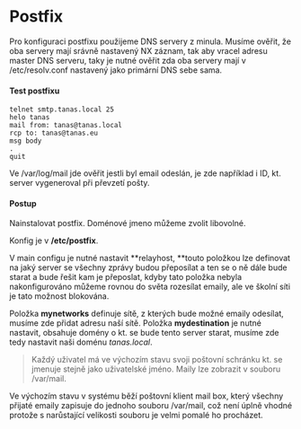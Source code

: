 # Postfix

Pro konfiguraci postfixu použijeme DNS servery z minula. Musíme ověřit, že oba servery mají srávně nastavený NX záznam, tak aby vracel adresu master DNS serveru, taky je nutné ověřit zda oba servery mají v /etc/resolv.conf nastavený jako primární DNS sebe sama.

#### Test postfixu

```
telnet smtp.tanas.local 25
helo tanas
mail from: tanas@tanas.local
rcp to: tanas@tanas.eu
msg body
.
quit
```

Ve /var/log/mail jde ověřit jestli byl email odeslán, je zde například i ID, kt. server vygeneroval při převzetí pošty.

#### Postup

Nainstalovat postfix. Doménové jmeno můžeme zvolit libovolné.

Konfig je v **/etc/postfix**.

V main configu je nutné nastavit **relayhost, **touto položkou lze definovat na jaký server se všechny zprávy budou přeposílat a ten se o ně dále bude starat a bude řešit kam je přeposlat, kdyby tato položka nebyla nakonfigurováno můžeme rovnou do světa rozesílat emaily, ale ve školní síti je tato možnost blokována.

Položka **mynetworks** definuje sítě, z kterých bude možné emaily odesílat, musíme zde přidat adresu naší sítě. Položka **mydestination** je nutné nastavit, obsahuje domény o kt. se bude tento server starat, musíme zde tedy nastavit naši doménu _tanas.local_.

> Každý uživatel má ve výchozím stavu svoji poštovní schránku kt. se jmenuje stejně jako uživatelské jméno. Maily lze zobrazit v souboru /var/mail.

Ve výchozím stavu v systému běží poštovní klient mail box, který všechny přijaté emaily zapisuje do jednoho souboru /var/mail, což není úplně vhodné protože s narůstající velikosti souboru je velmi pomalé ho procházet.





